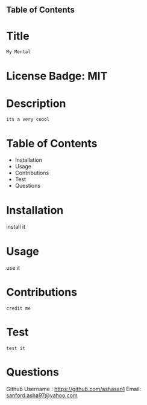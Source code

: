 ## Table of Contents
# Title
    My Mental

# License Badge: MIT

# Description
    its a very coool 

# Table of Contents
* Installation
* Usage
* Contributions
* Test
* Questions

# Installation
install it


# Usage
use it


# Contributions
    credit me

# Test
    test it

 # Questions

 Github Username : https://github.com/ashasan1
 Email: sanford.asha97@yahoo.com
 